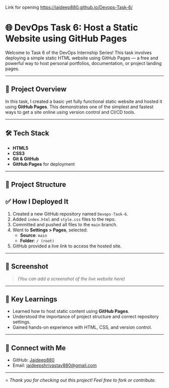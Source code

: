 Link for opening 
https://jaideep880.github.io/Devops-Task-6/
# 🌐 DevOps Task 6: Host a Static Website using GitHub Pages

Welcome to Task 6 of the DevOps Internship Series! This task involves deploying a simple static HTML website using GitHub Pages — a free and powerful way to host personal portfolios, documentation, or project landing pages.

---

## 🚀 Project Overview

In this task, I created a basic yet fully functional static website and hosted it using **GitHub Pages**. This demonstrates one of the simplest and fastest ways to get a site online using version control and CI/CD tools.

---

## 🛠️ Tech Stack

- **HTML5**
- **CSS3**
- **Git & GitHub**
- **GitHub Pages** for deployment

---

## 📁 Project Structure

## ✅ How I Deployed It

1. Created a new GitHub repository named `Devops-Task-6`.
2. Added `index.html` and `style.css` files to the repo.
3. Committed and pushed all files to the `main` branch.
4. Went to **Settings > Pages**, selected:
   - **Source**: `main`
   - **Folder**: `/ (root)`
5. GitHub provided a live link to access the hosted site.

---

## 📸 Screenshot

> *(You can add a screenshot of the live website here)*

---

## 📌 Key Learnings

- Learned how to host static content using **GitHub Pages**.
- Understood the importance of project structure and correct repository settings.
- Gained hands-on experience with HTML, CSS, and version control.

---

## 🤝 Connect with Me

- GitHub: [Jaideep880](https://github.com/Jaideep880)
- Email: jaideepshrivastav880@gmail.com

---

⭐ *Thank you for checking out this project! Feel free to fork or contribute.* 
